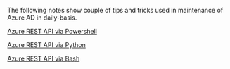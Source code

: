 The following notes show couple of tips and tricks used in maintenance of Azure AD in daily-basis.

[Azure REST API via Powershell](https://github.com/Grad1ent/AAD-Notes/tree/Azure-REST-API-via-Powershell)

[Azure REST API via Python](https://github.com/Grad1ent/AAD-Notes/tree/Azure-REST-API-via-Python)

[Azure REST API via Bash](https://github.com/Grad1ent/AAD-Notes/tree/Azure-REST-API-via-Bash)

